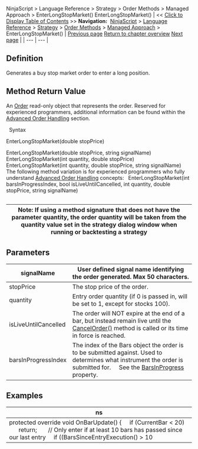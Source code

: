 ﻿
NinjaScript > Language Reference > Strategy > Order Methods > Managed Approach > EnterLongStopMarket()
EnterLongStopMarket()
| << [Click to Display Table of Contents](enterlongstopmarket.md) >> **Navigation:**     [NinjaScript](ninjascript-1.md) > [Language Reference](language_reference_wip-1.md) > [Strategy](strategy-1.md) > [Order Methods](order_methods-1.md) > [Managed Approach](managed_approach-1.md) > EnterLongStopMarket() | [Previous page](enterlongstoplimit-1.md) [Return to chapter overview](managed_approach-1.md) [Next page](entershort-1.md) |
| --- | --- |
## Definition
Generates a buy stop market order to enter a long position.
 
## Method Return Value
An [Order](order-1.md) read-only object that represents the order. Reserved for experienced programmers, additional information can be found within the [Advanced Order Handling](advanced_order_handling-1.md) section.   

 
Syntax  

EnterLongStopMarket(double stopPrice)   

EnterLongStopMarket(double stopPrice, string signalName)
EnterLongStopMarket(int quantity, double stopPrice)
EnterLongStopMarket(int quantity, double stopPrice, string signalName)
 
The following method variation is for experienced programmers who fully understand [Advanced Order Handling](advanced_order_handling-1.md) concepts:
 
EnterLongStopMarket(int barsInProgressIndex, bool isLiveUntilCancelled, int quantity, double stopPrice, string signalName) 
 
## 
| Note: If using a method signature that does not have the parameter quantity, the order quantity will be taken from the quantity value set in the strategy dialog window when running or backtesting a strategy |
| --- |
## 
## 
## Parameters
| signalName | User defined signal name identifying the order generated. Max 50 characters. |
| --- | --- |
| stopPrice | The stop price of the order. |
| quantity | Entry order quantity (if 0 is passed in, will be set to 1, except for stocks 100). |
| isLiveUntilCancelled | The order will NOT expire at the end of a bar, but instead remain live until the [CancelOrder()](managed_cancelorder-1.md) method is called or its time in force is reached. |
| barsInProgressIndex | The index of the Bars object the order is to be submitted against. Used to determines what instrument the order is submitted for.      See the [BarsInProgress](barsinprogress-1.md) property. |
## 
## 
## Examples
| ns |
| --- |
| protected override void OnBarUpdate() {      if (CurrentBar < 20)          return;        // Only enter if at least 10 bars has passed since our last entry      if ((BarsSinceEntryExecution() > 10 || BarsSinceEntryExecution() == -1) && CrossAbove(SMA(10), SMA(20), 1))          EnterLongStopMarket(GetCurrentAsk() + TickSize, "SMA Cross Entry"); } |
 


